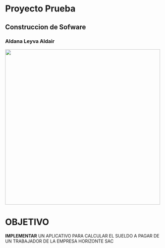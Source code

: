 # Proyecto Prueba
## Construccion de Sofware
### Aldana Leyva Aldair
<img src="Proyecto-de-Fin-de-Curso/images/imagen.png" width=500>



# OBJETIVO
**IMPLEMENTAR** UN APLICATIVO PARA CALCULAR EL SUELDO A PAGAR
DE UN TRABAJADOR DE LA EMPRESA HORIZONTE SAC


